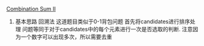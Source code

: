 [Combination Sum II](https://leetcode.com/problems/combination-sum-ii/description/)
1. 基本思路
回溯法
这道题目类似于0-1背包问题
首先将candidates进行排序处理
问题等同于对于candidates中的每个元素进行一次是否选取的判断.
注意因为一个数字可以出现多次，所以需要去重
